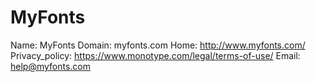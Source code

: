 
# MyFonts

Name: MyFonts
Domain: myfonts.com
Home: http://www.myfonts.com/
Privacy_policy: https://www.monotype.com/legal/terms-of-use/
Email: help@myfonts.com
